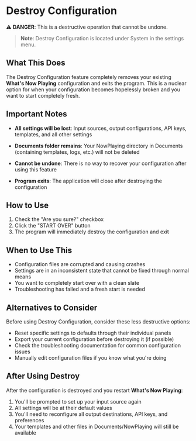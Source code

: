 # Destroy Configuration

⚠️ **DANGER**: This is a destructive operation that cannot be undone.

> **Note**: Destroy Configuration is located under System in the settings menu.

## What This Does

The Destroy Configuration feature completely removes your existing **What's Now Playing** configuration and exits the
program. This is a nuclear option for when your configuration becomes hopelessly broken and you want to start
completely fresh.

## Important Notes

* **All settings will be lost**: Input sources, output configurations, API keys, templates, and all other settings

* **Documents folder remains**: Your NowPlaying directory in Documents (containing templates, logs, etc.) will not be deleted

* **Cannot be undone**: There is no way to recover your configuration after using this feature

* **Program exits**: The application will close after destroying the configuration

## How to Use

1. Check the "Are you sure?" checkbox
2. Click the "START OVER" button
3. The program will immediately destroy the configuration and exit

## When to Use This

* Configuration files are corrupted and causing crashes
* Settings are in an inconsistent state that cannot be fixed through normal means
* You want to completely start over with a clean slate
* Troubleshooting has failed and a fresh start is needed

## Alternatives to Consider

Before using Destroy Configuration, consider these less destructive options:

* Reset specific settings to defaults through their individual panels
* Export your current configuration before destroying it (if possible)
* Check the troubleshooting documentation for common configuration issues
* Manually edit configuration files if you know what you're doing

## After Using Destroy

After the configuration is destroyed and you restart **What's Now Playing**:

1. You'll be prompted to set up your input source again
2. All settings will be at their default values
3. You'll need to reconfigure all output destinations, API keys, and preferences
4. Your templates and other files in Documents/NowPlaying will still be available
